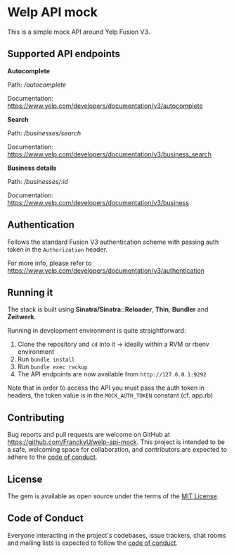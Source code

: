 # Welp API mock

This is a simple mock API around Yelp Fusion V3.

## Supported API endpoints

**Autocomplete**

Path: */autocomplete*

Documentation: https://www.yelp.com/developers/documentation/v3/autocomplete

**Search**

Path: */businesses/search*

Documentation: https://www.yelp.com/developers/documentation/v3/business_search

**Business details**

Path: */businesses/:id*

Documentation: https://www.yelp.com/developers/documentation/v3/business

## Authentication

Follows the standard Fusion V3 authentication scheme with passing auth token in the `Authorization` header.

For more info, please refer to https://www.yelp.com/developers/documentation/v3/authentication

## Running it

The stack is built using **Sinatra/Sinatra::Reloader**, **Thin**, **Bundler** and **Zeitwerk**.

Running in development environment is quite straightforward:

1. Clone the repository and `cd` into it -> ideally within a RVM or rbenv environment
2. Run `bundle install`
3. Run `bundle exec rackup`
4. The API endpoints are now available from `http://127.0.0.1:9292`

Note that in order to access the API you must pass the auth token in headers, the token value is in the `MOCK_AUTH_TOKEN` constant (cf. app.rb)

## Contributing

Bug reports and pull requests are welcome on GitHub at https://github.com/FranckyU/welp-api-mock. This project is intended to be a safe, welcoming space for collaboration, and contributors are expected to adhere to the [code of conduct](https://github.com/[USERNAME]/welp-api-mock/blob/main/CODE_OF_CONDUCT.md).


## License

The gem is available as open source under the terms of the [MIT License](https://opensource.org/licenses/MIT).

## Code of Conduct

Everyone interacting in the project's codebases, issue trackers, chat rooms and mailing lists is expected to follow the [code of conduct](https://github.com/FranckyU/welp-api-mock/blob/main/CODE_OF_CONDUCT.md).
